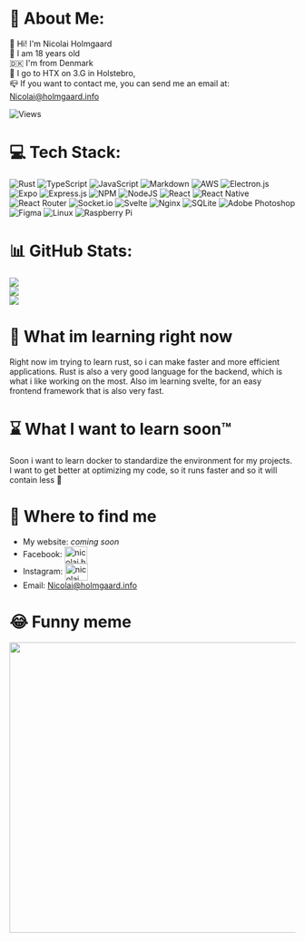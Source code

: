 # 💫 About Me:
👋 Hi! I'm Nicolai Holmgaard<br>🍺 I am 18 years old<br> 🇩🇰 I'm from Denmark<br>🏫 I go to HTX on 3.G in Holstebro, <br>📪 If you want to contact me, you can send me an email at: Nicolai@holmgaard.info

![Views](https://komarev.com/ghpvc/?username=nicolai-holmgaard&label=Profile%20views&color=0e75b6&style=flat)


# 💻 Tech Stack:
![Rust](https://img.shields.io/badge/rust-%23000000.svg?style=for-the-badge&logo=rust&logoColor=white) ![TypeScript](https://img.shields.io/badge/typescript-%23007ACC.svg?style=for-the-badge&logo=typescript&logoColor=white) ![JavaScript](https://img.shields.io/badge/javascript-%23323330.svg?style=for-the-badge&logo=javascript&logoColor=%23F7DF1E) ![Markdown](https://img.shields.io/badge/markdown-%23000000.svg?style=for-the-badge&logo=markdown&logoColor=white) ![AWS](https://img.shields.io/badge/AWS-%23FF9900.svg?style=for-the-badge&logo=amazon-aws&logoColor=white) ![Electron.js](https://img.shields.io/badge/Electron-191970?style=for-the-badge&logo=Electron&logoColor=white) ![Expo](https://img.shields.io/badge/expo-1C1E24?style=for-the-badge&logo=expo&logoColor=#D04A37) ![Express.js](https://img.shields.io/badge/express.js-%23404d59.svg?style=for-the-badge&logo=express&logoColor=%2361DAFB) ![NPM](https://img.shields.io/badge/NPM-%23000000.svg?style=for-the-badge&logo=npm&logoColor=white) ![NodeJS](https://img.shields.io/badge/node.js-6DA55F?style=for-the-badge&logo=node.js&logoColor=white) ![React](https://img.shields.io/badge/react-%2320232a.svg?style=for-the-badge&logo=react&logoColor=%2361DAFB) ![React Native](https://img.shields.io/badge/react_native-%2320232a.svg?style=for-the-badge&logo=react&logoColor=%2361DAFB) ![React Router](https://img.shields.io/badge/React_Router-CA4245?style=for-the-badge&logo=react-router&logoColor=white) ![Socket.io](https://img.shields.io/badge/Socket.io-black?style=for-the-badge&logo=socket.io&badgeColor=010101) ![Svelte](https://img.shields.io/badge/svelte-%23f1413d.svg?style=for-the-badge&logo=svelte&logoColor=white) ![Nginx](https://img.shields.io/badge/nginx-%23009639.svg?style=for-the-badge&logo=nginx&logoColor=white) ![SQLite](https://img.shields.io/badge/sqlite-%2307405e.svg?style=for-the-badge&logo=sqlite&logoColor=white) ![Adobe Photoshop](https://img.shields.io/badge/adobephotoshop-%2331A8FF.svg?style=for-the-badge&logo=adobephotoshop&logoColor=white) 	![Figma](https://img.shields.io/badge/figma-%23F24E1E.svg?style=for-the-badge&logo=figma&logoColor=white) ![Linux](https://img.shields.io/badge/linux-%23000000.svg?style=for-the-badge&logo=linux&logoColor=white) ![Raspberry Pi](https://img.shields.io/badge/-RaspberryPi-C51A4A?style=for-the-badge&logo=Raspberry-Pi)



# 📊 GitHub Stats:
![](https://github-readme-stats.vercel.app/api?username=Nicolai-Holmgaard&theme=dark&hide_border=false&include_all_commits=false&count_private=false)<br/>
![](https://github-readme-streak-stats.herokuapp.com/?user=Nicolai-Holmgaard&theme=dark&hide_border=false)<br/>
![](https://github-readme-stats.vercel.app/api/top-langs/?username=Nicolai-Holmgaard&theme=dark&hide_border=false&include_all_commits=false&count_private=false&layout=compact)


# 🔨 What im learning right now
Right now im trying to learn rust, so i can make faster and more efficient applications. Rust is also a very good language for the backend, which is what i like working on the most.
Also im learning svelte, for an easy frontend framework that is also very fast.

# ⌛ What I want to learn soon™
Soon i want to learn docker to standardize the environment for my projects.
I want to get better at optimizing my code, so it runs faster and so it will contain less 🍝

# 🔎 Where to find me
- My website: *coming soon*
- Facebook: <a href="https://fb.com/nicolai.holmgaard.33" target="blank"><img align="center" src="https://raw.githubusercontent.com/rahuldkjain/github-profile-readme-generator/master/src/images/icons/Social/facebook.svg" alt="nicolai.holmgaard.33" height="30" width="40" /></a>
- Instagram: <a href="https://instagram.com/nicolai_holmgaard" target="blank"><img align="center" src="https://raw.githubusercontent.com/rahuldkjain/github-profile-readme-generator/master/src/images/icons/Social/instagram.svg" alt="nicolai_holmgaatd" height="30" width="40" /></a>
- Email: Nicolai@holmgaard.info



# 😂 Funny meme
<img src="https://random-memer.herokuapp.com/" width="512px"/>
